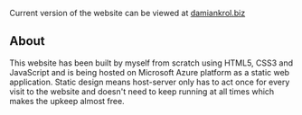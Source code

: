Current version of the website can be viewed at [damiankrol.biz](https://damiankrol.biz)

## About
This website has been built by myself from scratch using HTML5, CSS3 and JavaScript and is being hosted on Microsoft Azure platform as a static web application.
Static design means host-server only has to act once for every visit to the website and doesn't need to keep running at all times which makes the upkeep almost free.
